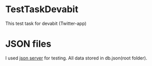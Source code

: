 # TestTaskDevabit

This test task for devabit (Twitter-app)

# JSON files

I used [json server](https://www.npmjs.com/package/json-server) for testing. All data stored in db.json(root folder).


